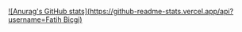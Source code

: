 [![Anurag's GitHub stats](https://github-readme-stats.vercel.app/api?username=Fatih Bicgi)](https://github.com/fatihBicgi/fatihBicgi.git)



